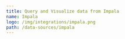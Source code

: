 ```yaml
---
title: Query and Visualize data from Impala
name: Impala
logo: /img/integrations/impala.png
path: /data-sources/impala
---
```

